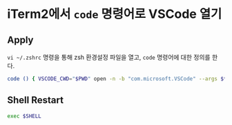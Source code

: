 # iTerm2에서 `code` 명령어로 VSCode 열기

## Apply

`vi ~/.zshrc` 명령을 통해 zsh 환경설정 파일을 열고, `code` 명령어에 대한 정의를 한다.

```sh
code () { VSCODE_CWD="$PWD" open -n -b "com.microsoft.VSCode" --args $* ;}
```

## Shell Restart

```sh
exec $SHELL
```
